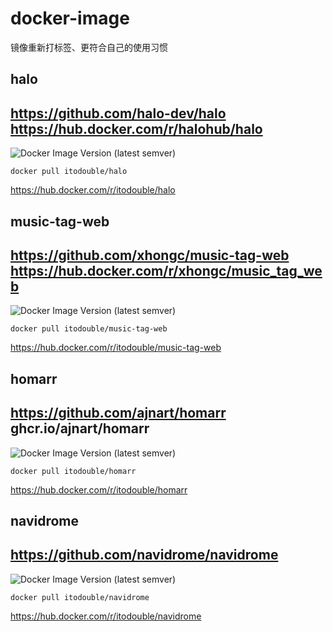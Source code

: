 # docker-image
镜像重新打标签、更符合自己的使用习惯

## halo
https://github.com/halo-dev/halo
https://hub.docker.com/r/halohub/halo
-- 
![Docker Image Version (latest semver)](https://img.shields.io/docker/v/itodouble/frp?sort=semver)
```
docker pull itodouble/halo
```
https://hub.docker.com/r/itodouble/halo

## music-tag-web
https://github.com/xhongc/music-tag-web
https://hub.docker.com/r/xhongc/music_tag_web
--
![Docker Image Version (latest semver)](https://img.shields.io/docker/v/itodouble/music-tag-web?sort=semver)
```
docker pull itodouble/music-tag-web
```
https://hub.docker.com/r/itodouble/music-tag-web

## homarr
https://github.com/ajnart/homarr
ghcr.io/ajnart/homarr
--
![Docker Image Version (latest semver)](https://img.shields.io/docker/v/itodouble/homarr?sort=semver)
```
docker pull itodouble/homarr
```
https://hub.docker.com/r/itodouble/homarr

## navidrome
https://github.com/navidrome/navidrome
--
![Docker Image Version (latest semver)](https://img.shields.io/docker/v/itodouble/navidrome?sort=semver)
```
docker pull itodouble/navidrome
```
https://hub.docker.com/r/itodouble/navidrome
